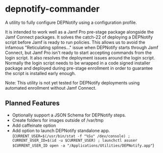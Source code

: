 #  depnotify-commander

A utility to fully configure DEPNotify using a configuration profile. 

It is intended to work well as a Jamf Pro pre-stage package alongside the Jamf Connect packages. It solves the catch-22 
of deploying a DEPNotify script before Jamf is ready to run policies. This allows us to avoid the infamous 
"Reticulating splines…" issue when DEPNotify starts through Jamf Connect, but Jamf Pro isn't ready to start
accepting commands from the login script. It also resolves the deployment issues around the login script. Normally the login
script needs to be wrapped in a code signed installer package and deployed during pre-stage enrollment in order to 
guarantee the script is installed early enough.

Note: This utility is not yet tested for DEPNotify deployments using automated enrollment without Jamf Connect.

## Planned Features

* Optionally support a JSON Schema for DEPNotify steps.
* Create folders for images outside of /var/tmp
* Add caffeinate option
* Add option to launch DEPNotify standalone app. (`CURRENT_USER=$(/usr/bin/stat -f "%Su" /dev/console) ;
  CURRENT_USER_ID=$(id -u $CURRENT_USER) ; launchctl asuser $CURRENT_USER_ID open -a "/Applications/Utilities/DEPNotify.app"`)
